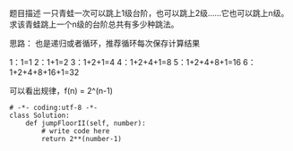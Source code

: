题目描述
一只青蛙一次可以跳上1级台阶，也可以跳上2级……它也可以跳上n级。求该青蛙跳上一个n级的台阶总共有多少种跳法。

思路：
也是递归或者循环，推荐循环每次保存计算结果

1：1=1
2：1+1=2
3：1+2+1=4
4：1+2+4+1=8
5：1+2+4+8+1=16
6：1+2+4+8+16+1=32

可以看出规律，f(n) = 2^(n-1)

```
# -*- coding:utf-8 -*-
class Solution:
    def jumpFloorII(self, number):
        # write code here
        return 2**(number-1)
```

